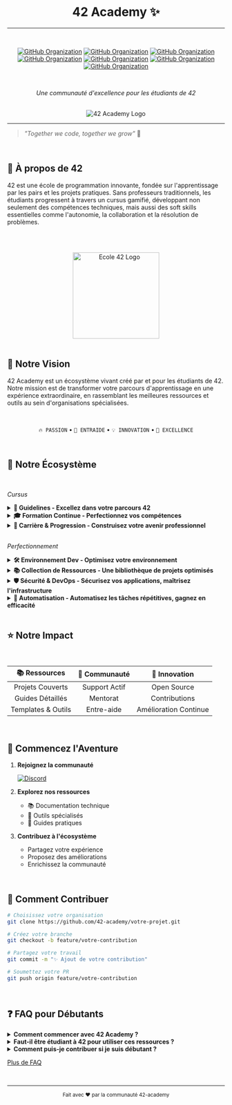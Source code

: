 <div align="center">

# 42 Academy ✨
---
<br>

[![GitHub Organization](https://img.shields.io/badge/GitHub-CyberOpsHub-181717?logo=github)](https://github.com/CyberOpsHub)
[![GitHub Organization](https://img.shields.io/badge/GitHub-SmartBot_Guild-181717?logo=github)](https://github.com/SmartBot-Guild)
[![GitHub Organization](https://img.shields.io/badge/GitHub-dev_forks_collection-181717?logo=github)](https://github.com/dev-forks-collection)
[![GitHub Organization](https://img.shields.io/badge/GitHub-42_Projects-181717?logo=github)](https://github.com/404)
[![GitHub Organization](https://img.shields.io/badge/GitHub-42_Career_Hub-181717?logo=github)](https://github.com/42-Career-Hub)
[![GitHub Organization](https://img.shields.io/badge/GitHub-42_Learning-181717?logo=github)](https://github.com/42-Learning)
[![GitHub Organization](https://img.shields.io/badge/GitHub-42_DevTools-181717?logo=github)](https://github.com/42-DevTools)

<br>

*Une communauté d'excellence pour les étudiants de 42*
</div>

<br>
<div align="center">
<img src="https://github.com/42-academy/images/blob/c72b2be0938b3b5d6673ba93ea5f60f0caedb010/42_academy_logo.png" alt="42 Academy Logo">
</div>

---

> *"Together we code, together we grow"* 🌱
<br>

## 📘 À propos de 42

42 est une école de programmation innovante, fondée sur l'apprentissage par les pairs et les projets pratiques. Sans professeurs traditionnels, les étudiants progressent à travers un cursus gamifié, développant non seulement des compétences techniques, mais aussi des soft skills essentielles comme l'autonomie, la collaboration et la résolution de problèmes.

<br><br>
<div align="center">
    <a href="https://42lausanne.ch/" target="_blank"><img src="https://42lausanne.ch/wp-content/uploads/2021/01/42_logo.svg" alt="Ecole 42 Logo" width="200"></a>
</div>
<br>

## 🎯 Notre Vision

42 Academy est un écosystème vivant créé par et pour les étudiants de 42. Notre mission est de transformer votre parcours d'apprentissage en une expérience extraordinaire, en rassemblant les meilleures ressources et outils au sein d'organisations spécialisées.

<br>
<div align="center">

`🔥 PASSION` • `🤝 ENTRAIDE` • `💡 INNOVATION` • `🌟 EXCELLENCE`

</div>
<br>

## 🚀 Notre Écosystème
<br>

*Cursus*

<details>
<summary><strong>📘 Guidelines - Excellez dans votre parcours 42</strong></summary>

- [**42-guidelines**](https://github.com/404)

  - Guides par cercle (0-6)
  - Documentation technique détaillée
  - Solutions validées et commentées
  - Tests unitaires & débogage
  - Best practices par projet
  - Astuces d'optimisation
  - Templates de projet
</details>

<details>
<summary><strong>🎓 Formation Continue - Perfectionnez vos compétences</strong></summary>

- [**42-Learning**](https://github.com/42-Learning)

  - Clean Code Guidelines
  - Design Patterns en C/C++
  - Architecture logicielle
  - Structures de données
  - Algorithmes avancés
  - Documentation technique
</details>


<details>
<summary><strong>💼 Carrière & Progression - Construisez votre avenir professionnel</strong></summary>

- [**42-Career-Hub**](https://github.com/42-Career-Hub)

  - Templates CV tech
  - Préparation entretiens techniques
  - Ressources portfolio dev
  - Suivi de progression cursus
  - Guides stages/alternance
  - Veille technologique
</details>

<br>

*Perfectionnement*

<details>
<summary><strong>🛠️ Environnement Dev - Optimisez votre environnement</strong></summary>

- [**42-DevTools**](https://github.com/42-DevTools)

  - Configurations IDE (VSCode, Vim)
  - Scripts d'environnement 42
  - Outils de productivité
  - Profiling & Optimisation
</details>

<details>
<summary><strong>📚 Collection de Ressources - Une bibliothèque de projets optimisés</strong></summary>

- [**dev-forks-collection**](https://github.com/dev-forks-collection)

  - Collections d'outils essentiels
  - Ressources pédagogiques améliorées
  - Bibliothèques modifiées cursus
  - Debuggers customisés
  - jeux educatif
</details>


<details>
<summary><strong>🛡️ Sécurité & DevOps - Sécurisez vos applications, maîtrisez l'infrastructure</strong></summary>

- [**CyberOpsHub**](https://github.com/CyberOpsHub)
  
  - Challenges & CTF
  - Guides de sécurité applicative
  - Configuration DevSecOps
  - Outils de pentest
  - Labs d'apprentissage
  - Documentation OWASP
  - bugbounty
</details>

<details>
<summary><strong>🤖 Automatisation - Automatisez les tâches répétitives, gagnez en efficacité</strong></summary>

- [**SmartBot-Guild**](https://github.com/SmartBot-Guild)

  - Discord Bots (Modération, Support)
  - GitHub Actions & Workflows
  - Scripts d'automatisation cursus
  - Outils de peer-evaluation
  - Systèmes de monitoring
  - Intégrations API 42
</details>

<br>

## ⭐ Notre Impact

<br>
<div align="center">

| 📚 **Ressources** | 🤝 **Communauté** | 🎯 **Innovation** |
|:----------------:|:-----------------:|:---------------:|
| Projets Couverts | Support Actif | Open Source |
| Guides Détaillés | Mentorat | Contributions |
| Templates & Outils | Entre-aide | Amélioration Continue |

</div>

<br>

## 🌟 Commencez l'Aventure

1. **Rejoignez la communauté**

      [![Discord](https://img.shields.io/badge/Discord-Vers_le_Cursus_et_l'au_delà-5865F2?logo=discord&logoColor=white)](https://discord.gg/5Ezmt87Suv)

2. **Explorez nos ressources**
   - 📚 Documentation technique
   - 🔧 Outils spécialisés
   - 📖 Guides pratiques

3. **Contribuez à l'écosystème**
   - Partagez votre expérience
   - Proposez des améliorations
   - Enrichissez la communauté

<br>

## 🤝 Comment Contribuer

```bash
# Choisissez votre organisation
git clone https://github.com/42-academy/votre-projet.git

# Créez votre branche
git checkout -b feature/votre-contribution

# Partagez votre travail
git commit -m "✨ Ajout de votre contribution"

# Soumettez votre PR
git push origin feature/votre-contribution
```
<br>

## ❓ FAQ pour Débutants

<details>
<summary><strong>Comment commencer avec 42 Academy ?</strong></summary>

Rejoignez notre Discord, explorez nos repositories GitHub, et n'hésitez pas à poser des questions dans nos forums communautaires.
</details>

<details>
<summary><strong>Faut-il être étudiant à 42 pour utiliser ces ressources ?</strong></summary>

Bien que principalement destinées aux étudiants de 42, la plupart de nos ressources sont open-source et accessibles à tous les passionnés de programmation.
</details>

<details>
<summary><strong>Comment puis-je contribuer si je suis débutant ?</strong></summary>

Commencez par explorer nos projets, signalez des bugs, proposez des améliorations de documentation, ou participez aux discussions. Chaque contribution compte !
</details>

[Plus de FAQ](https://discord.gg/5Ezmt87Suv)

<br>

---


<div align="center">
<sub>Fait avec ❤️ par la communauté 42-academy</sub>
</div>
